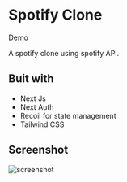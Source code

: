 # Spotify Clone 
[Demo](https://spotify-clone-nextjs-psi.vercel.app/login)

A spotify clone using spotify API.


## Buit with
- Next Js
- Next Auth
- Recoil for state management
- Tailwind CSS



## Screenshot
![screenshot](https://shahryartayeb.com/assets/img/projects/spotify.png)
